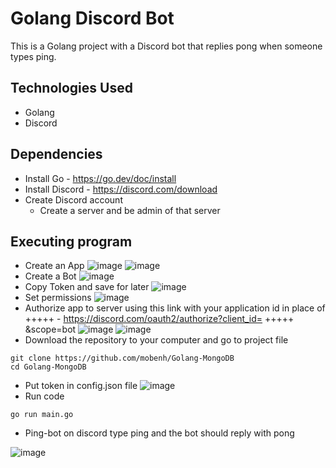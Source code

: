 # Golang Discord Bot
This is a Golang project with a Discord bot that replies pong when someone types ping.

## Technologies Used
* Golang
* Discord

## Dependencies

* Install Go - https://go.dev/doc/install
* Install Discord - https://discord.com/download
* Create Discord account
  * Create a server and be admin of that server

## Executing program
* Create an App
![image](https://user-images.githubusercontent.com/96225596/167948925-23e4f491-fcd3-43ae-bec7-e039a8c64306.png)
![image](https://user-images.githubusercontent.com/96225596/167950280-8b2224f0-efe9-4480-ad47-527196a454cf.png)
* Create a Bot
![image](https://user-images.githubusercontent.com/96225596/167950073-4871e7b9-3e24-4961-9ae9-362a9bb74d92.png)
* Copy Token and save for later
![image](https://user-images.githubusercontent.com/96225596/167950622-03eb2f6b-cfb1-4b7b-ac3b-2e80920a42df.png)
* Set permissions
![image](https://user-images.githubusercontent.com/96225596/167950894-eb32e723-facd-4b93-80a7-c17e6c5cdecb.png)
* Authorize app to server using this link with your application id in place of +++++ - https://discord.com/oauth2/authorize?client_id= +++++ &scope=bot
![image](https://user-images.githubusercontent.com/96225596/167951891-95de95bb-3f08-46e8-b4a7-9dbfbaff4bc2.png)
![image](https://user-images.githubusercontent.com/96225596/167952205-0537ab9b-ca37-405d-9d09-7c0f8ab84a83.png)
* Download the repository to your computer and go to project file
```
git clone https://github.com/mobenh/Golang-MongoDB
cd Golang-MongoDB
```
* Put token in config.json file
![image](https://user-images.githubusercontent.com/96225596/167955380-dd395bb9-fd40-4bd5-83fe-e0f259392660.png)
* Run code
```
go run main.go
```
* Ping-bot on discord type ping and the bot should reply with pong

![image](https://user-images.githubusercontent.com/96225596/167956170-9028225f-41f6-4f71-9d70-7ed4309447f2.png)
